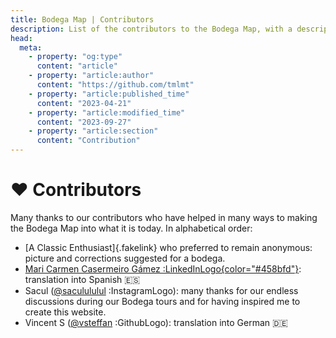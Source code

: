 ```yaml
---
title: Bodega Map | Contributors
description: List of the contributors to the Bodega Map, with a description of their individual contributions
head:
  meta:
    - property: "og:type"
      content: "article"
    - property: "article:author"
      content: "https://github.com/tmlmt"
    - property: "article:published_time"
      content: "2023-04-21"
    - property: "article:modified_time"
      content: "2023-09-27"
    - property: "article:section"
      content: "Contribution"
---
```


# ❤️ Contributors

Many thanks to our contributors who have helped in many ways to making the Bodega Map into what it is today. In alphabetical order:

- [A Classic Enthusiast]{.fakelink} who preferred to remain anonymous: picture and corrections suggested for a bodega.
- [Mari Carmen Casermeiro Gámez :LinkedInLogo{color="#458bfd"}](https://www.linkedin.com/in/maria-del-carmen-casermeiro-g%C3%A1mez-58b84b195): translation into Spanish 🇪🇸
- Sacul ([@saculululul](https://instagram.com/saculululul) :InstagramLogo): many thanks for our endless discussions during our Bodega tours and for having inspired me to create this website.
- Vincent S ([@vsteffan](https://github.com/vsteffan) :GithubLogo): translation into German 🇩🇪
